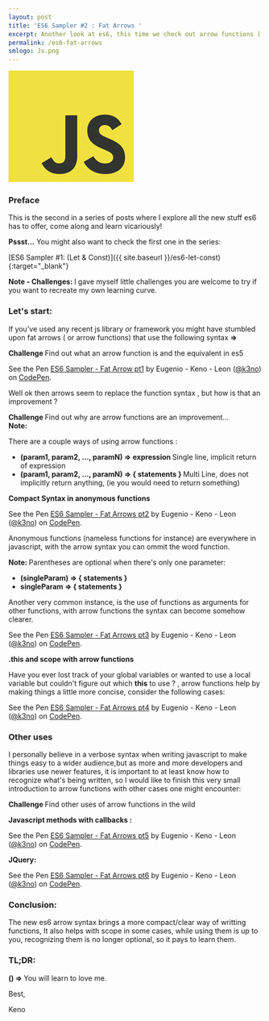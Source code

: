 ```yaml
---
layout: post
title: 'ES6 Sampler #2 : Fat Arrows '
excerpt: Another look at es6, this time we check out arrow functions ( or fat arrows) and how to use them.
permalink: /es6-fat-arrows
smlogo: Js.png
---
```


<div class="text-center"><img src="assets/images/JSLogo.jpg" alt="JavaScript"></div>


<h3 class="fancy">Preface</h3>

This is the second in a series of posts where I explore all the new stuff es6 has to offer, come along and learn vicariously!

<div class="speechBubble"><b>Pssst...</b> You might also want to check the first one in the series:
</div>

[ES6 Sampler #1: (Let & Const)]({{ site.baseurl }}/es6-let-const){:target="_blank"}


<div class="challenge"> <b>Note - Challenges: </b> I gave myself little challenges you are welcome to try if you want to recreate my own learning curve.</div>

<h3 class="fancy">Let's start:</h3>

If you've used any recent js library or framework you might have stumbled upon fat arrows ( or arrow functions) that use the following syntax <b> => </b>

<div class="challenge"> <b>Challenge </b>Find out what an arrow function is and the equivalent in es5 </div>

<p data-height="680" data-theme-id="0" data-slug-hash="zKkLKK" data-default-tab="result" data-user="k3no" data-embed-version="2" class="codepen">See the Pen <a href="http://codepen.io/k3no/pen/zKkLKK/">ES6 Sampler - Fat Arrow pt1</a> by Eugenio - Keno -  Leon (<a href="http://codepen.io/k3no">@k3no</a>) on <a href="http://codepen.io">CodePen</a>.</p>
<script async src="//assets.codepen.io/assets/embed/ei.js"></script>

Well ok then arrows seem to replace the function syntax , but how is that an improvement ?

<div class="challenge"> <b>Challenge </b>Find out why are arrow functions are an improvement...</div>

<div class="note"> <b>Note: </b>

There are a couple ways of using arrow functions :

<ul>

<li><b>(param1, param2, …, paramN) => expression </b> Single line, implicit return of expression  </li>
<li><b>(param1, param2, …, paramN) => { statements } </b> Multi Line, does not implicitly return anything, (ie you would need to return something)  </li>

</ul>

</div>

<b>Compact Syntax in anonymous functions</b>

<p data-height="470" data-theme-id="0" data-slug-hash="gwmjjq" data-default-tab="result" data-user="k3no" data-embed-version="2" class="codepen">See the Pen <a href="http://codepen.io/k3no/pen/gwmjjq/">ES6 Sampler - Fat Arrows pt2</a> by Eugenio - Keno -  Leon (<a href="http://codepen.io/k3no">@k3no</a>) on <a href="http://codepen.io">CodePen</a>.</p>
<script async src="//assets.codepen.io/assets/embed/ei.js"></script>

Anonymous functions (nameless functions for instance) are everywhere in javascript, with the arrow syntax you can ommit the word function.

<div class="note"> <b>Note: </b>Parentheses are optional when there's only one parameter:
 <ul>
<li><b>(singleParam) => { statements }</b></li>
<li><b>singleParam => { statements }</b></li>
</ul>
</div>

Another very common instance, is the use of functions as arguments for other functions, with arrow functions the syntax can become somehow clearer.

<p data-height="560" data-theme-id="0" data-slug-hash="EgWzAj" data-default-tab="result" data-user="k3no" data-embed-version="2" class="codepen">See the Pen <a href="http://codepen.io/k3no/pen/EgWzAj/">ES6 Sampler - Fat Arrows pt3</a> by Eugenio - Keno -  Leon (<a href="http://codepen.io/k3no">@k3no</a>) on <a href="http://codepen.io">CodePen</a>.</p>
<script async src="//assets.codepen.io/assets/embed/ei.js"></script>

<b>.this and scope with arrow functions</b>

Have you ever lost track of your global variables or wanted to use a local variable but couldn't figure out which <b>this</b> to use ? , arrow functions help by making things a little more concise, consider the following cases:

<p data-height="1000" data-theme-id="0" data-slug-hash="EgWqPQ" data-default-tab="result" data-user="k3no" data-embed-version="2" class="codepen">See the Pen <a href="http://codepen.io/k3no/pen/EgWqPQ/">ES6 Sampler - Fat Arrows pt4</a> by Eugenio - Keno -  Leon (<a href="http://codepen.io/k3no">@k3no</a>) on <a href="http://codepen.io">CodePen</a>.</p>
<script async src="//assets.codepen.io/assets/embed/ei.js"></script>

<h3 class="fancy">Other uses</h3>

I personally believe in a verbose syntax when writing javascript to make things easy to a wider audience,but as more and more developers and libraries use newer features, it is important to at least know how to recognize what's being written, so I would like to finish this very small introduction to arrow functions with other cases one might encounter:

<div class="challenge"> <b>Challenge </b>Find other uses of arrow functions in the wild</div>

<b>Javascript methods with callbacks :</b>

<p data-height="500" data-theme-id="0" data-slug-hash="mAmqJq" data-default-tab="result" data-user="k3no" data-embed-version="2" class="codepen">See the Pen <a href="http://codepen.io/k3no/pen/mAmqJq/">ES6 Sampler - Fat Arrows pt5</a> by Eugenio - Keno -  Leon (<a href="http://codepen.io/k3no">@k3no</a>) on <a href="http://codepen.io">CodePen</a>.</p>
<script async src="//assets.codepen.io/assets/embed/ei.js"></script>

<b>JQuery: </b>

<p data-height="620" data-theme-id="0" data-slug-hash="ALRarQ" data-default-tab="result" data-user="k3no" data-embed-version="2" class="codepen">See the Pen <a href="http://codepen.io/k3no/pen/ALRarQ/">ES6 Sampler - Fat Arrows pt6</a> by Eugenio - Keno -  Leon (<a href="http://codepen.io/k3no">@k3no</a>) on <a href="http://codepen.io">CodePen</a>.</p>
<script async src="//assets.codepen.io/assets/embed/ei.js"></script>

<h3 class ="fancy">Conclusion:</h3>

The new es6 arrow syntax brings a more compact/clear way of writting functions, It also helps with scope in some cases, while using them is up to you, recognizing them is no longer optional, so it pays to learn them.

<h3 class="fancy"> TL&#59;DR: </h3>

<b>() => </b> You will learn to love me.


Best,

Keno
